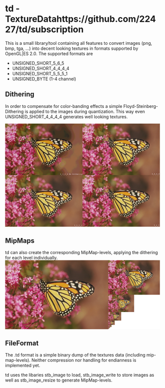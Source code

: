 td - TextureDatahttps://github.com/22427/td/subscription
======================================================
This is a small library/tool containing all features to convert images (png, bmp, tga, ...) into decent looking textures
in formats supported by OpenGL|ES 2.0.
The supported formats are 
- UNSIGNED_SHORT_5_6_5
- UNSIGNED_SHORT_4_4_4_4
- UNSIGNED_SHORT_5_5_5_1
- UNSIGNED_BYTE (1-4 channel)

Dithering
-------------------------------------------------------
In order to compensate for color-banding effects a simple Floyd-Steinberg-Dithering is applied to the images during
quantization. This way even UNSIGNED_SHORT_4_4_4_4 generates well looking textures.

![Images][ex]

MipMaps
------------------------------------------------------
td can also create the corresponding MipMap-levels, applying the dithering for each level individually.
![Texture with MipMap-levels using 4444][mip_maps]

FileFormat
------------------------------------------------------
The .td format is a simple binary dump of the textures data (including mip-map-levels).
Neither compression nor handling for endianness is implemented yet.


td uses the libaries stb_image to load, stb_image_write to store images as well as  stb_image_resize to generate MipMap-levels.


[mip_maps]: https://github.com/22427/td/blob/master/examples/4444_mip_mapping.png "MipMapLevels using 4444" 
[ex]: https://github.com/22427/td/blob/master/examples/examples.png ""
